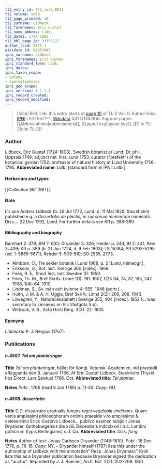 ```yaml
---
tl2_entry_id: tl2_vol3_0011
tl2_volume: vol3
tl2_page_printed: 10
tl2_surname: Lidbeck
tl2_forenames: Eric Gustaf
tl2_name_abbrev: Lidb.
tl2_dates: 1724-1803
tl2_bhl_page_id: 33355117
author_lsid: 5572-1
wikidata_id: Q1353945
ipni_surname: Lidbeck
ipni_forenames: Eric Gustav
ipni_standard_form: Lidb.
ipni_dates: 
ipni_taxon_scope: 
- Botany
- Spermatophytes
ipni_geo_scope: 
ipni_version: 1.1.1.1
ipni_record_created: 
ipni_record_modified:
---
```


> [!cite] BHL link: this entry starts at [page 10](https://www.biodiversitylibrary.org/page/33355117) of TL-2 Vol. III
> Author links: [IPNI](https://www.ipni.org/a/5572-1) LSID 5572-1, [Wikidata](https://www.wikidata.org/wiki/Q1353945) QID Q1353945
> Support pages: [[Abbreviations|abbreviations]], [[Layout key|layout key]], [[Cite TL-2|cite TL-2]]

### Author

Lidbeck, Eric Gustaf (1724-1803), Swedish botanist at Lund; Dr. phil. Uppsala 1749; adjunct nat. hist. Lund 1750, curator ("prefekt") of the botanical garden 1752; professor of natural history at Lund University 1756-1795. 
**Abbreviated name**: *Lidb.* \[standard form in IPNI: *Lidb.*\]

#### Herbarium and types

[[Collection SBT|SBT]].

#### Note

L's son Anders Lidbeck (b. 26 Jul 1772, Lund; d. 11 Mai 1829, Stockholm) published e.g. a *Dissertatio de plantis, in suecorum memoriam nominatis*. Diss.... 22 Dec 1792, Lund. For further details see KR p. 388-389.

#### Bibliography and biography

Barnhart 2: 379; BM 7: 630; Dryander 5: 326; Herder p. 243; IH 2: 441; Kew 3: 439; KR p. 389 (b. 21 Jun 1724, d. 9 Feb 1803); LS 15384; PR 5293-5295 (ed. 1: 5865-5871); Rehder 5: 509-510; SO 2535, 2773.
- Almborn, O., Tre sekler botanik i Lund 1968, p. 2 \[Lund, mimeogr.\].
- Eriksson, G., Bot. hist. Sverige 360 \[index\]. 1969.
- Fries, R. E., Short hist. bot. Sweden 37. 1950.
- Fries, Th. M., Bref Skrifv. Linné 1(1): 191. 1907, 1(2): 64, 74, 87, 195, 247. 1908, 1(4): 64. 1910.
- Lindman, S., Sv. män och kvinnor 4: 555. 1948 (portr.).
- Hulth, J. M. & A. H. Uggla, Bref Skrifv. Linné 2(2): 206, 208. 1943.
- Löwegren, Y., Naturaliekabinett i Sverige 355, 404 \[index\]. 1952 (L. was secretary to Linnaeus on his Västgöta trip).
- Wittrock, V. B., Acta Horti Berg. 3(3): 22. 1905.

#### Eponymy

*Lidbeckia* P. J. Bergius (1767).

### Publications

##### n.4507. Tal om planteringar

**Title**
*Tal om planteringar*, hållet för Kongl. Vetensk. Academien, vid praesidii afläggande den 8. Januarii 1766. Af Eric Gustaf Lidbeck. Stockholm (Tryckt hos Direct. Lars Salvius) 1766. Oct.
**Abbreviated title**: *Tal planter.*

**Notes**
*Publ*.: 1766 (read 8 Jan 1766) p.\[1\]-40. *Copy*: HU.

##### n.4508. dissertatio

**Title**
D.D. *dissertatio* gradualis *fungos regni vegelabili vindicans*. Quam venia amplissimi philosophorum ordinis praeside viro amplissimo & celeberrimo Erico Gustavo Lidbeck... publico examen subjicit Jonas Dryander, Gothoburgensis die xviii. Decembris mdcclxxvi l.h.c. Londini gothorum (typis Berlingianis) s.d. Qu.
**Abbreviated title**: *Diss. fung.*

**Notes**
*Author of text*: Jonas Carlsson Dryander (1748-1810).
*Publ*.: 18 Dec 1776, p. \[1\]-16. *Copy*: NY. – Dryander himself (1797) lists this under the authorship of Lidbeck with the annotation" Resp. Jonas Dryander." Krok lists this as a Dryander publication because Dryander signed the dedication as "auctor". Reprinted by J. J. Roemer, Arch. Bot. 2(2): 202-209. 1801.

